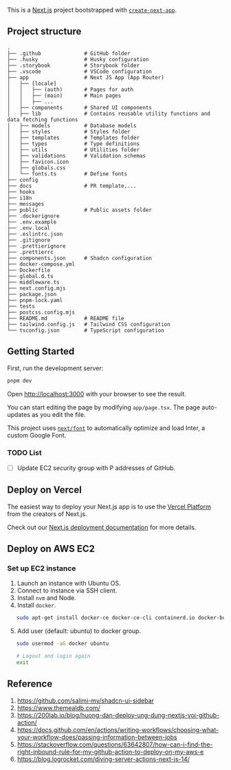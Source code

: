 This is a [Next.js](https://nextjs.org/) project bootstrapped with [`create-next-app`](https://github.com/vercel/next.js/tree/canary/packages/create-next-app).

## Project structure

```shell
.
├── .github              # GitHub folder
├── .husky               # Husky configuration
├── .storybook           # Storybook folder
├── .vscode              # VSCode configuration
├── app                  # Next JS App (App Router)
│   ├── [locale]
│   │   ├── (auth)       # Pages for auth
│   │   ├── (main)       # Main pages
│   │   ├── ...
│   ├── components       # Shared UI components
│   ├── lib              # Contains reusable utility functions and data fetching functions
│   ├── models           # Database models
│   ├── styles           # Styles folder
│   ├── templates        # Templates folder
│   ├── types            # Type definitions
│   ├── utils            # Utilities folder
│   ├── validations      # Validation schemas
│   ├── favicon.icon
│   ├── globals.css
│   └── fonts.ts         # Define fonts
├── config
├── docs                 # PR template,...
├── hooks
├── i18n
├── messages
├── public               # Public assets folder
├── .dockerignore
├── .env.example
├── .env.local
├── .eslintrc.json
├── .gitignore
├── .prettierignore
├── .prettierrc
├── components.json      # Shadcn configuration
├── docker-compose.yml
├── Dockerfile
├── global.d.ts
├── middleware.ts
├── next.config.mjs
├── package.json
├── pnpm-lock.yaml
├── tests
├── postcss.config.mjs
├── README.md            # README file
├── tailwind.config.js   # Tailwind CSS configuration
└── tsconfig.json        # TypeScript configuration
```

## Getting Started

First, run the development server:

```bash
pnpm dev
```

Open [http://localhost:3000](http://localhost:3000) with your browser to see the result.

You can start editing the page by modifying `app/page.tsx`. The page auto-updates as you edit the file.

This project uses [`next/font`](https://nextjs.org/docs/basic-features/font-optimization) to automatically optimize and load Inter, a custom Google Font.

### TODO List

- [ ] Update EC2 security group with P addresses of GitHub.

## Deploy on Vercel

The easiest way to deploy your Next.js app is to use the [Vercel Platform](https://vercel.com/new?utm_medium=default-template&filter=next.js&utm_source=create-next-app&utm_campaign=create-next-app-readme) from the creators of Next.js.

Check out our [Next.js deployment documentation](https://nextjs.org/docs/deployment) for more details.

## Deploy on AWS EC2

### Set up EC2 instance

1. Launch an instance with Ubuntu OS.
2. Connect to instance via SSH client.
3. Install `nvm` and Node.
4. Install `docker`.

```bash
   sudo apt-get install docker-ce docker-ce-cli containerd.io docker-buildx-plugin docker-compose-plugin
```

5. Add user (default: ubuntu) to docker group.

```bash
   sudo usermod -aG docker ubuntu

   # Logout and login again
   exit
```

## Reference

1. https://github.com/salimi-my/shadcn-ui-sidebar
2. https://www.themealdb.com/
3. https://200lab.io/blog/huong-dan-deploy-ung-dung-nextjs-voi-github-action/
4. https://docs.github.com/en/actions/writing-workflows/choosing-what-your-workflow-does/passing-information-between-jobs
5. https://stackoverflow.com/questions/63642807/how-can-i-find-the-right-inbound-rule-for-my-github-action-to-deploy-on-my-aws-e
6. https://blog.logrocket.com/diving-server-actions-next-js-14/
